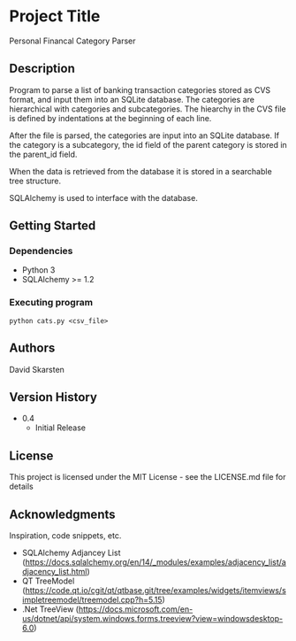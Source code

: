 # Project Title

Personal Financal Category Parser

## Description

Program to parse a list of banking transaction categories stored as CVS format, and input them into an SQLite database.
The categories are hierarchical with categories and subcategories. The hiearchy in the CVS file is defined by 
indentations at the beginning of each line.

After the file is parsed, the categories are input into an SQLite database. If the category is a subcategory, the id field
of the parent category is stored in the parent_id field.

When the data is retrieved from the database it is stored in a searchable tree structure.

SQLAlchemy is used to interface with the database. 


## Getting Started

### Dependencies

* Python 3
* SQLAlchemy >= 1.2

### Executing program

```
python cats.py <csv_file>
```

## Authors

David Skarsten

## Version History

* 0.4
    * Initial Release

## License

This project is licensed under the MIT License - see the LICENSE.md file for details

## Acknowledgments

Inspiration, code snippets, etc.
* SQLAlchemy Adjancey List (https://docs.sqlalchemy.org/en/14/_modules/examples/adjacency_list/adjacency_list.html)
* QT TreeModel (https://code.qt.io/cgit/qt/qtbase.git/tree/examples/widgets/itemviews/simpletreemodel/treemodel.cpp?h=5.15)
* .Net TreeView (https://docs.microsoft.com/en-us/dotnet/api/system.windows.forms.treeview?view=windowsdesktop-6.0)
